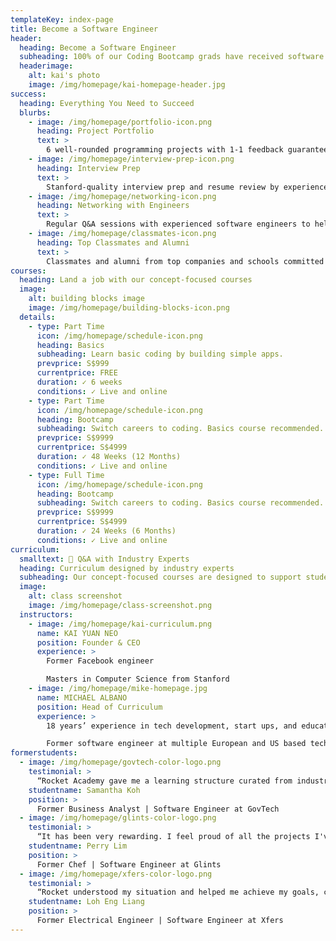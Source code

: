 ```yaml
---
templateKey: index-page
title: Become a Software Engineer
header:
  heading: Become a Software Engineer
  subheading: 100% of our Coding Bootcamp grads have received software engineering offers from companies like 99.co, Xfers and GovTech.
  headerimage:
    alt: kai's photo
    image: /img/homepage/kai-homepage-header.jpg
success:
  heading: Everything You Need to Succeed
  blurbs:
    - image: /img/homepage/portfolio-icon.png
      heading: Project Portfolio
      text: >
        6 well-rounded programming projects with 1-1 feedback guaranteed to help you stand out.
    - image: /img/homepage/interview-prep-icon.png
      heading: Interview Prep
      text: >
        Stanford-quality interview prep and resume review by experienced software engineers.
    - image: /img/homepage/networking-icon.png
      heading: Networking with Engineers
      text: >
        Regular Q&A sessions with experienced software engineers to help you build your network.
    - image: /img/homepage/classmates-icon.png
      heading: Top Classmates and Alumni
      text: >
        Classmates and alumni from top companies and schools committed to helping each other succeed.
courses:
  heading: Land a job with our concept-focused courses
  image:
    alt: building blocks image
    image: /img/homepage/building-blocks-icon.png
  details:
    - type: Part Time
      icon: /img/homepage/schedule-icon.png
      heading: Basics
      subheading: Learn basic coding by building simple apps.
      prevprice: S$999
      currentprice: FREE
      duration: ✓ 6 weeks
      conditions: ✓ Live and online
    - type: Part Time
      icon: /img/homepage/schedule-icon.png
      heading: Bootcamp
      subheading: Switch careers to coding. Basics course recommended.
      prevprice: S$9999
      currentprice: S$4999
      duration: ✓ 48 Weeks (12 Months)
      conditions: ✓ Live and online
    - type: Full Time
      icon: /img/homepage/schedule-icon.png
      heading: Bootcamp
      subheading: Switch careers to coding. Basics course recommended.
      prevprice: S$9999
      currentprice: S$4999
      duration: ✓ 24 Weeks (6 Months)
      conditions: ✓ Live and online
curriculum:
  smalltext: 🚀 Q&A with Industry Experts
  heading: Curriculum designed by industry experts
  subheading: Our concept-focused courses are designed to support students at every level as they progress as professional programmers.
  image:
    alt: class screenshot
    image: /img/homepage/class-screenshot.png
  instructors:
    - image: /img/homepage/kai-curriculum.png
      name: KAI YUAN NEO
      position: Founder & CEO
      experience: >
        Former Facebook engineer

        Masters in Computer Science from Stanford
    - image: /img/homepage/mike-homepage.jpg
      name: MICHAEL ALBANO
      position: Head of Curriculum
      experience: >
        18 years’ experience in tech development, start ups, and education

        Former software engineer at multiple European and US based tech firms
formerstudents:
  - image: /img/homepage/govtech-color-logo.png
    testimonial: >
      “Rocket Academy gave me a learning structure curated from industry experience. I would not have known what to focus my energy and time on if I were studying on my own.”
    studentname: Samantha Koh
    position: >
      Former Business Analyst | Software Engineer at GovTech
  - image: /img/homepage/glints-color-logo.png
    testimonial: >
      “It has been very rewarding. I feel proud of all the projects I've done and have a better sense of what to learn as a software engineer.”
    studentname: Perry Lim
    position: >
      Former Chef | Software Engineer at Glints
  - image: /img/homepage/xfers-color-logo.png
    testimonial: >
      “Rocket understood my situation and helped me achieve my goals, covering topics not found at other bootcamps. The Rocket staff were always available for help. I recommend Rocket Academy.”
    studentname: Loh Eng Liang
    position: >
      Former Electrical Engineer | Software Engineer at Xfers
---
```

